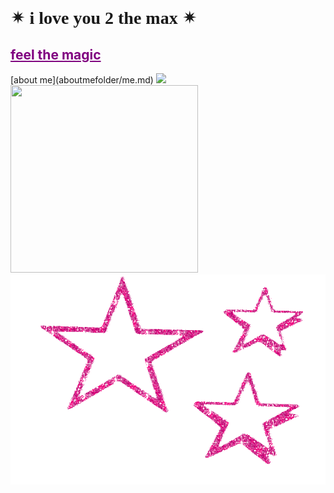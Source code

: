 <html>
<h1 style="font-family:luminari;">&#10036; i love you 2 the max &#10036;</h1>
  </html>
  <h2><a href="artfolder/art.html" style="color: purple;">feel the magic</a></h2>
  [about me](aboutmefolder/me.md)
<html>
<body background="IMG_3972.jpg">
<img src="pcoddxGLi.gi">
  <div>
<img src="https://user-images.githubusercontent.com/119459564/205533711-3a6fb140-c136-420d-b300-28f09d5574f6.jpg"
width="300"
height="300"><img src="1113638.gif">

